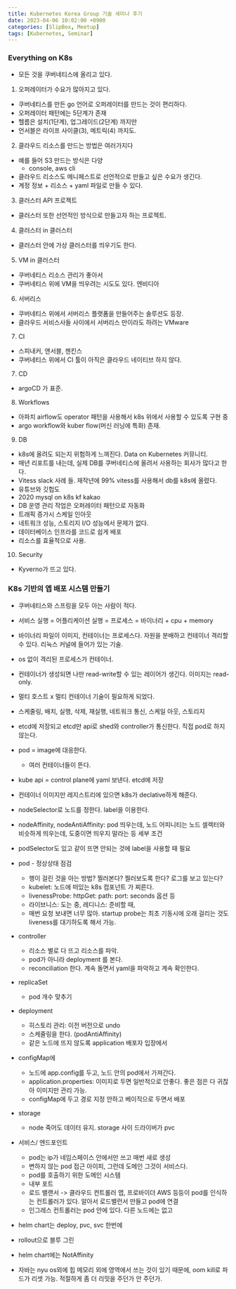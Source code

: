```yaml
---
title: Kubernetes Korea Group 기술 세미나 후기
date: 2023-04-06 10:02:00 +0900
categories: [SlipBox, Meetup]
tags: [Kubernetes, Seminar]
---
```


### Everything on K8s
- 모든 것을 쿠버네티스에 올리고 있다.

1. 오퍼레이터가 수요가 많아지고 있다.
- 쿠버네티스를 만든 go 언어로 오퍼레이터를 만드는 것이 편리하다. 
- 오퍼레이터 패턴에는 5단계가 존재
- 헬름은 설치(1단계), 업그레이드(2단계) 까지만
- 언서블은 라이프 사이클(3), 메트릭(4) 까지도.

2. 클라우드 리소스를 만드는 방법은 여러가지다
- 예를 들어 S3 만드는 방식은 다양
  - console, aws cli
- 클라우드 리소스도 메니페스트로 선언적으로 만들고 싶은 수요가 생긴다. 
- 계정 정보 + 리소스 + yaml 파일로 만들 수 있다. 

3. 클러스터 API 프로젝트
- 클러스터 또한 선언적인 방식으로 만들고자 하는 프로젝트. 

4. 클러스터 in 클러스터
- 클러스터 안에 가상 클러스터를 띄우기도 한다. 

5. VM in 클러스터
- 쿠버네티스 리소스 관리가 좋아서
- 쿠버네티스 위에 VM을 띄우려는 시도도 있다. 엔비디아 

6. 서버리스
- 쿠버네티스 위에서 서버리스 플랫폼을 만들어주는 솔루션도 등장.
- 클라우드 서비스사들 사이에서 서버리스 만이라도 하려는 VMware

7. CI
- 스피내커, 앤서블, 젠킨스
- 쿠버네티스 위에서 CI 툴이 아직은 클라우드 네이티브 하지 않다. 

7. CD
- argoCD 가 표준. 

8. Workflows
- 아파치 airflow도 operator 패턴을 사용해서 k8s 위에서 사용할 수 있도록 구현 중
- argo workflow와 kuber flow(머신 러닝에 특화) 존재.

9. DB
- k8s에 올려도 되는지 위험하게 느껴진다. Data on Kubernetes 커뮤니티. 
- 매년 리포트를 내는데, 실제 DB를 쿠버네티스에 올려서 사용하는 회사가 많다고 한다. 
- Vitess slack 사례 들. 재작년에 99% vitess를 사용해서 db를 k8s에 올렸다. 
- 유튜브와 깃헙도
- 2020 mysql on k8s kf kakao
- DB 운영 관리 작업은 오퍼레이터 패턴으로 자동화
- 트래픽 증가시 스케일 인아웃
- 네트워크 성능, 스토리지 I/O 성능에서 문제가 없다.
- 데이터베이스 인프라를 코드로 쉽게 배포
- 리소스를 효율적으로 사용.

10. Security
- Kyverno가 뜨고 있다. 

### K8s 기반의 앱 배포 시스템 만들기
- 쿠버네티스와 스프링을 모두 아는 사람이 적다.

- 서비스 실행 = 어플리케이션 실행 = 프로세스 = 바이너리 + cpu + memory
- 바이너리 파일이 이미지, 컨테이너는 프로세스다. 자원을 분배하고 컨테이너 격리할 수 있다. 리눅스 커널에 들어가 있는 기술.
- os 없이 격리된 프로세스가 컨테이너. 
- 컨테이너가 생성되면 나만 read-write할 수 있는 레이어가 생긴다. 이미지는 read-only.

- 멀티 호스트 x 멀티 컨테이너 기술이 필요하게 되었다. 
- 스케줄링, 배치, 실행, 삭제, 재실행, 네트워크 통신, 스케일 아웃, 스토리지
- etcd에 저장되고 etcd만 api로 shed와 controller가 통신한다. 직접 pod로 하지 않는다. 

- pod = image에 대응한다.
  - 여러 컨테이너들이 뜬다.  

- kube api = control plane에 yaml 보낸다. etcd에 저장
- 컨테이너 이미지만 레지스트리에 있으면 k8s가 declative하게 해준다.

- nodeSelector로 노드를 정한다. label을 이용한다.
- nodeAffinity, nodeAntiAffinity: pod 띄우는데, 노드 어피니티는 노드 셀렉터와 비슷하게 띄우는데, 도중이면 띄우지 말라는 등 세부 조건
- podSelector도 있고 같이 뜨면 안되는 것에 label을 사용할 때 필요

- pod - 정상상태 점검
  - 행이 걸린 것을 아는 방법? 찔러본다? 찔러보도록 한다? 로그를 보고 있는다? 
  - kubelet: 노드에 떠있는 k8s 컴포넌트 가 찌른다.
  - livenessProbe: httpGet: path: port: seconds 옵션 등
  - 라이브니스: 도는 중, 레디니스: 준비할 때, 
  - 매번 요청 보내면 너무 많아. startup probe는 최초 기동시에 오래 걸리는 것도 liveness를 대기하도록 해서 가능.

- controller
  - 리소스 별로 다 뜨고 리소스를 파악. 
  - pod가 아니라 deployment 를 본다.
  - reconciliation 한다. 계속 돌면서 yaml을 파악하고 계속 확인한다. 

- replicaSet
  - pod 개수 맞추기

- deployment
  - 히스토리 관리: 이전 버전으로 undo
  - 스케줄링을 한다. (podAntiAffinity) 
  - 같은 노드에 뜨지 않도록 application 배포자 입장에서

- configMap에 
  - 노드에 app.config를 두고, 노드 안의 pod에서 가져간다.
  - application.properties: 이미지로 두면 일반적으로 안좋다. 좋은 점은 다 귀찮아 이미지만 관리 가능.
  - configMap에 두고 경로 지정 안하고 베이직으로 두면서 배포

- storage
  - node 죽어도 데이터 유지. storage 사이 드라이버가 pvc

- 서비스/ 엔드포인트
  - pod는 ip가 네임스페이스 안에서만 쓰고 매번 새로 생성
  - 변하지 않는 pod 접근 아이피, 그런데 도메인 그것이 서비스다. 
  - pod를 호출하기 위한 도메인 시스템
  - 내부 포트
  - 로드 밸랜서 -> 클라우드 컨트롤러 맵, 프로바이더 AWS 등등이 pod를 인식하는 컨트롤러가 있다. 알아서 로드밸런서 만들고 pod에 연결
  - 인그레스 컨트롤러는 pod 안에 있다. 다른 노드에는 없고 

- helm chart는 deploy, pvc, svc 한번에
- rollout으로 블루 그린
- helm chart에는 NotAffinity

- 자바는 nyu os외에 힙 메모리 외에 영역에서 쓰는 것이 있기 때문에, oom kill로 파드가 리셋 가능. 적절하게 좀 더 리밋을 주던가 안 주던가.